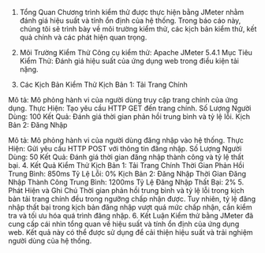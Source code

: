 1. Tổng Quan
Chương trình kiểm thử được thực hiện bằng JMeter nhằm đánh giá hiệu suất và tính ổn định của hệ thống. Trong báo cáo này, chúng tôi sẽ trình bày về môi trường kiểm thử, các kịch bản kiểm thử, kết quả chính và các phát hiện quan trọng.

2. Môi Trường Kiểm Thử
Công cụ kiểm thử: Apache JMeter 5.4.1
Mục Tiêu Kiểm Thử: Đánh giá hiệu suất của ứng dụng web trong điều kiện tải nặng.

3. Các Kịch Bản Kiểm Thử
Kịch Bản 1: Tải Trang Chính

Mô tả: Mô phỏng hành vi của người dùng truy cập trang chính của ứng dụng.
Thực Hiện: Tạo yêu cầu HTTP GET đến trang chính.
Số Lượng Người Dùng: 100
Kết Quả: Đánh giá thời gian phản hồi trung bình và tỷ lệ lỗi.
Kịch Bản 2: Đăng Nhập

Mô tả: Mô phỏng hành vi của người dùng đăng nhập vào hệ thống.
Thực Hiện: Gửi yêu cầu HTTP POST với thông tin đăng nhập.
Số Lượng Người Dùng: 50
Kết Quả: Đánh giá thời gian đăng nhập thành công và tỷ lệ thất bại.
4. Kết Quả Kiểm Thử
Kịch Bản 1: Tải Trang Chính
Thời Gian Phản Hồi Trung Bình: 850ms
Tỷ Lệ Lỗi: 0%
Kịch Bản 2: Đăng Nhập
Thời Gian Đăng Nhập Thành Công Trung Bình: 1200ms
Tỷ Lệ Đăng Nhập Thất Bại: 2%
5. Phát Hiện và Ghi Chú
Thời gian phản hồi trung bình và tỷ lệ lỗi trong kịch bản tải trang chính đều trong ngưỡng chấp nhận được.
Tuy nhiên, tỷ lệ đăng nhập thất bại trong kịch bản đăng nhập vượt quá mức chấp nhận, cần kiểm tra và tối ưu hóa quá trình đăng nhập.
6. Kết Luận
Kiểm thử bằng JMeter đã cung cấp cái nhìn tổng quan về hiệu suất và tính ổn định của ứng dụng web. Kết quả này có thể được sử dụng để cải thiện hiệu suất và trải nghiệm người dùng của hệ thống.

